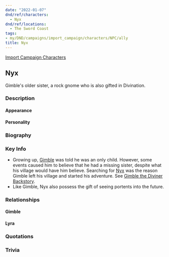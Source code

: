 ```yaml
---
date: "2022-01-07"
dnd/ref/characters:
  - Nyx
dnd/ref/locations:
  - The Sword Coast
tags:
- my/DND/campaigns/import_campaign/characters/NPC/ally
title: Nyx
---
```


[Import Campaign Characters](/dnd/characters/)

## Nyx

Gimble's older sister, a rock gnome who is also gifted in Divination.

### Description

#### Appearance

#### Personality

### Biography

### Key Info

- Growing up, [Gimble](/dnd/characters/gimble-the-diviner/) was told he was an only child. However, some events caused him to believe that he had a missing sister, despite what his village would have him believe. Searching for [Nyx](/dnd/npcs/nyx/) was the reason Gimble left his village and started his adventure. See [Gimble the Diviner Backstory](/dnd/characters/gimble/gimble-the-diviner-backstory/).
- Like Gimble, Nyx also possess the gift of seeing portents into the future.

### Relationships

#### Gimble

#### Lyra

### Quotations

### Trivia
